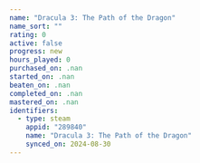 ```yaml
---
name: "Dracula 3: The Path of the Dragon"
name_sort: ""
rating: 0
active: false
progress: new
hours_played: 0
purchased_on: .nan
started_on: .nan
beaten_on: .nan
completed_on: .nan
mastered_on: .nan
identifiers:
  - type: steam
    appid: "289840"
    name: "Dracula 3: The Path of the Dragon"
    synced_on: 2024-08-30
---
```

